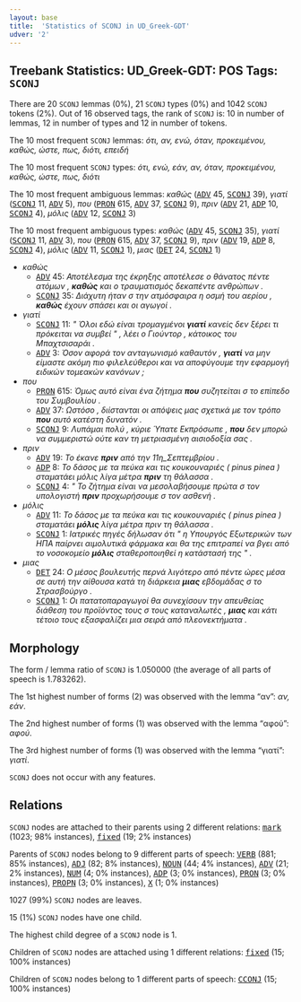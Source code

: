 ```yaml
---
layout: base
title:  'Statistics of SCONJ in UD_Greek-GDT'
udver: '2'
---
```


## Treebank Statistics: UD_Greek-GDT: POS Tags: `SCONJ`

There are 20 `SCONJ` lemmas (0%), 21 `SCONJ` types (0%) and 1042 `SCONJ` tokens (2%).
Out of 16 observed tags, the rank of `SCONJ` is: 10 in number of lemmas, 12 in number of types and 12 in number of tokens.

The 10 most frequent `SCONJ` lemmas: <em>ότι, αν, ενώ, όταν, προκειμένου, καθώς, ώστε, πως, διότι, επειδή</em>

The 10 most frequent `SCONJ` types:  <em>ότι, ενώ, εάν, αν, όταν, προκειμένου, καθώς, ώστε, πως, διότι</em>

The 10 most frequent ambiguous lemmas: <em>καθώς</em> (<tt><a href="el_gdt-pos-ADV.html">ADV</a></tt> 45, <tt><a href="el_gdt-pos-SCONJ.html">SCONJ</a></tt> 39), <em>γιατί</em> (<tt><a href="el_gdt-pos-SCONJ.html">SCONJ</a></tt> 11, <tt><a href="el_gdt-pos-ADV.html">ADV</a></tt> 5), <em>που</em> (<tt><a href="el_gdt-pos-PRON.html">PRON</a></tt> 615, <tt><a href="el_gdt-pos-ADV.html">ADV</a></tt> 37, <tt><a href="el_gdt-pos-SCONJ.html">SCONJ</a></tt> 9), <em>πριν</em> (<tt><a href="el_gdt-pos-ADV.html">ADV</a></tt> 21, <tt><a href="el_gdt-pos-ADP.html">ADP</a></tt> 10, <tt><a href="el_gdt-pos-SCONJ.html">SCONJ</a></tt> 4), <em>μόλις</em> (<tt><a href="el_gdt-pos-ADV.html">ADV</a></tt> 12, <tt><a href="el_gdt-pos-SCONJ.html">SCONJ</a></tt> 3)

The 10 most frequent ambiguous types:  <em>καθώς</em> (<tt><a href="el_gdt-pos-ADV.html">ADV</a></tt> 45, <tt><a href="el_gdt-pos-SCONJ.html">SCONJ</a></tt> 35), <em>γιατί</em> (<tt><a href="el_gdt-pos-SCONJ.html">SCONJ</a></tt> 11, <tt><a href="el_gdt-pos-ADV.html">ADV</a></tt> 3), <em>που</em> (<tt><a href="el_gdt-pos-PRON.html">PRON</a></tt> 615, <tt><a href="el_gdt-pos-ADV.html">ADV</a></tt> 37, <tt><a href="el_gdt-pos-SCONJ.html">SCONJ</a></tt> 9), <em>πριν</em> (<tt><a href="el_gdt-pos-ADV.html">ADV</a></tt> 19, <tt><a href="el_gdt-pos-ADP.html">ADP</a></tt> 8, <tt><a href="el_gdt-pos-SCONJ.html">SCONJ</a></tt> 4), <em>μόλις</em> (<tt><a href="el_gdt-pos-ADV.html">ADV</a></tt> 11, <tt><a href="el_gdt-pos-SCONJ.html">SCONJ</a></tt> 1), <em>μιας</em> (<tt><a href="el_gdt-pos-DET.html">DET</a></tt> 24, <tt><a href="el_gdt-pos-SCONJ.html">SCONJ</a></tt> 1)


* <em>καθώς</em>
  * <tt><a href="el_gdt-pos-ADV.html">ADV</a></tt> 45: <em>Αποτέλεσμα της έκρηξης αποτέλεσε ο θάνατος πέντε ατόμων , <b>καθώς</b> και ο τραυματισμός δεκαπέντε ανθρώπων .</em>
  * <tt><a href="el_gdt-pos-SCONJ.html">SCONJ</a></tt> 35: <em>Διάχυτη ήταν σ την ατμόσφαιρα η οσμή του αερίου , <b>καθώς</b> έχουν σπάσει και οι αγωγοί .</em>
* <em>γιατί</em>
  * <tt><a href="el_gdt-pos-SCONJ.html">SCONJ</a></tt> 11: <em>" Όλοι εδώ είναι τρομαγμένοι <b>γιατί</b> κανείς δεν ξέρει τι πρόκειται να συμβεί " , λέει ο Γιούντορ , κάτοικος του Μπαχτσισαράι .</em>
  * <tt><a href="el_gdt-pos-ADV.html">ADV</a></tt> 3: <em>Όσον αφορά τον ανταγωνισμό καθαυτόν , <b>γιατί</b> να μην είμαστε ακόμη πιο φιλελεύθεροι και να αποφύγουμε την εφαρμογή ειδικών τομεακών κανόνων ;</em>
* <em>που</em>
  * <tt><a href="el_gdt-pos-PRON.html">PRON</a></tt> 615: <em>Όμως αυτό είναι ένα ζήτημα <b>που</b> συζητείται σ το επίπεδο του Συμβουλίου .</em>
  * <tt><a href="el_gdt-pos-ADV.html">ADV</a></tt> 37: <em>Ωστόσο , διίστανται οι απόψεις μας σχετικά με τον τρόπο <b>που</b> αυτό κατέστη δυνατόν .</em>
  * <tt><a href="el_gdt-pos-SCONJ.html">SCONJ</a></tt> 9: <em>Λυπάμαι πολύ , κύριε Ύπατε Εκπρόσωπε , <b>που</b> δεν μπορώ να συμμεριστώ ούτε καν τη μετριασμένη αισιοδοξία σας .</em>
* <em>πριν</em>
  * <tt><a href="el_gdt-pos-ADV.html">ADV</a></tt> 19: <em>Το έκανε <b>πριν</b> από την 11η_Σεπτεμβρίου .</em>
  * <tt><a href="el_gdt-pos-ADP.html">ADP</a></tt> 8: <em>Το δάσος με τα πεύκα και τις κουκουναριές ( pinus pinea ) σταματάει μόλις λίγα μέτρα <b>πριν</b> τη θάλασσα .</em>
  * <tt><a href="el_gdt-pos-SCONJ.html">SCONJ</a></tt> 4: <em>" Το ζήτημα είναι να μεσολαβήσουμε πρώτα σ τον υπολογιστή <b>πριν</b> προχωρήσουμε σ τον ασθενή .</em>
* <em>μόλις</em>
  * <tt><a href="el_gdt-pos-ADV.html">ADV</a></tt> 11: <em>Το δάσος με τα πεύκα και τις κουκουναριές ( pinus pinea ) σταματάει <b>μόλις</b> λίγα μέτρα πριν τη θάλασσα .</em>
  * <tt><a href="el_gdt-pos-SCONJ.html">SCONJ</a></tt> 1: <em>Ιατρικές πηγές δήλωσαν ότι " η Υπουργός Εξωτερικών των ΗΠΑ παίρνει αιμολυτικά φάρμακα και θα της επιτραπεί να βγει από το νοσοκομείο <b>μόλις</b> σταθεροποιηθεί η κατάστασή της " .</em>
* <em>μιας</em>
  * <tt><a href="el_gdt-pos-DET.html">DET</a></tt> 24: <em>Ο μέσος βουλευτής περνά λιγότερο από πέντε ώρες μέσα σε αυτή την αίθουσα κατά τη διάρκεια <b>μιας</b> εβδομάδας σ το Στρασβούργο .</em>
  * <tt><a href="el_gdt-pos-SCONJ.html">SCONJ</a></tt> 1: <em>Οι πατατοπαραγωγοί θα συνεχίσουν την απευθείας διάθεση του προϊόντος τους σ τους καταναλωτές , <b>μιας</b> και κάτι τέτοιο τους εξασφαλίζει μια σειρά από πλεονεκτήματα .</em>

## Morphology

The form / lemma ratio of `SCONJ` is 1.050000 (the average of all parts of speech is 1.783262).

The 1st highest number of forms (2) was observed with the lemma “αν”: <em>αν, εάν</em>.

The 2nd highest number of forms (1) was observed with the lemma “αφού”: <em>αφού</em>.

The 3rd highest number of forms (1) was observed with the lemma “γιατί”: <em>γιατί</em>.

`SCONJ` does not occur with any features.


## Relations

`SCONJ` nodes are attached to their parents using 2 different relations: <tt><a href="el_gdt-dep-mark.html">mark</a></tt> (1023; 98% instances), <tt><a href="el_gdt-dep-fixed.html">fixed</a></tt> (19; 2% instances)

Parents of `SCONJ` nodes belong to 9 different parts of speech: <tt><a href="el_gdt-pos-VERB.html">VERB</a></tt> (881; 85% instances), <tt><a href="el_gdt-pos-ADJ.html">ADJ</a></tt> (82; 8% instances), <tt><a href="el_gdt-pos-NOUN.html">NOUN</a></tt> (44; 4% instances), <tt><a href="el_gdt-pos-ADV.html">ADV</a></tt> (21; 2% instances), <tt><a href="el_gdt-pos-NUM.html">NUM</a></tt> (4; 0% instances), <tt><a href="el_gdt-pos-ADP.html">ADP</a></tt> (3; 0% instances), <tt><a href="el_gdt-pos-PRON.html">PRON</a></tt> (3; 0% instances), <tt><a href="el_gdt-pos-PROPN.html">PROPN</a></tt> (3; 0% instances), <tt><a href="el_gdt-pos-X.html">X</a></tt> (1; 0% instances)

1027 (99%) `SCONJ` nodes are leaves.

15 (1%) `SCONJ` nodes have one child.

The highest child degree of a `SCONJ` node is 1.

Children of `SCONJ` nodes are attached using 1 different relations: <tt><a href="el_gdt-dep-fixed.html">fixed</a></tt> (15; 100% instances)

Children of `SCONJ` nodes belong to 1 different parts of speech: <tt><a href="el_gdt-pos-CCONJ.html">CCONJ</a></tt> (15; 100% instances)

